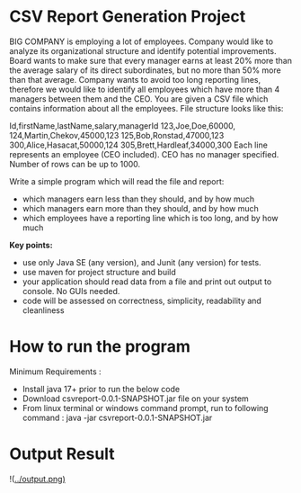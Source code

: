 # **CSV Report Generation Project**

BIG COMPANY is employing a lot of employees. Company would like to analyze its organizational
structure and identify potential improvements. Board wants to make sure that every manager earns
at least 20% more than the average salary of its direct subordinates, but no more than 50% more
than that average. Company wants to avoid too long reporting lines, therefore we would like to
identify all employees which have more than 4 managers between them and the CEO.
You are given a CSV file which contains information about all the employees. File structure looks like
this:

Id,firstName,lastName,salary,managerId
123,Joe,Doe,60000,
124,Martin,Chekov,45000,123
125,Bob,Ronstad,47000,123
300,Alice,Hasacat,50000,124
305,Brett,Hardleaf,34000,300
Each line represents an employee (CEO included). CEO has no manager specified. Number of rows
can be up to 1000.

Write a simple program which will read the file and report:
- which managers earn less than they should, and by how much
- which managers earn more than they should, and by how much
- which employees have a reporting line which is too long, and by how much

**Key points:**

* use only Java SE (any version), and Junit (any version) for tests.
* use maven for project structure and build
* your application should read data from a file and print out output to console. No GUIs needed.
* code will be assessed on correctness, simplicity, readability and cleanliness

# **How to run the program**

Minimum Requirements :
* Install java 17+  prior to run the below code
* Download csvreport-0.0.1-SNAPSHOT.jar file on your system 
* From linux terminal or windows command prompt, run to following command :
  java -jar csvreport-0.0.1-SNAPSHOT.jar
   
# **Output Result**
!([../output.png)](/blob/5f815efe9dd9320f8fb3f7b2866f8b5f210ef6bf/output.png)
